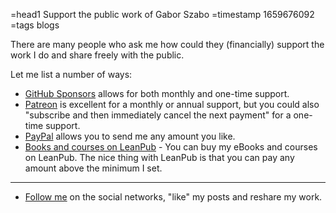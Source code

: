 =head1 Support the public work of Gabor Szabo
=timestamp 1659676092
=tags blogs



There are many people who ask me how could they (financially) support the work I do and share freely with the public.

Let me list a number of ways:



* [GitHub Sponsors](https://github.com/sponsors/szabgab/) allows for both monthly and one-time support.
* [Patreon](https://www.patreon.com/szabgab) is excellent for a monthly or annual support, but you could also "subscribe and then immediately cancel the next payment" for a one-time support.
* [PayPal](https://paypal.me/szabgab) allows you to send me any amount you like.
* [Books and courses on LeanPub](https://leanpub.com/u/szabgab) - You can buy my eBooks and courses on LeanPub. The nice thing with LeanPub is that you can pay any amount above the minimum I set.
<!-- * [Courses on Teachable](https://courses.code-maven.com/) - I have a lot more courses available on my Teachable site. -->

----

* [Follow me](/follow) on the social networks, "like" my posts and reshare my work.

